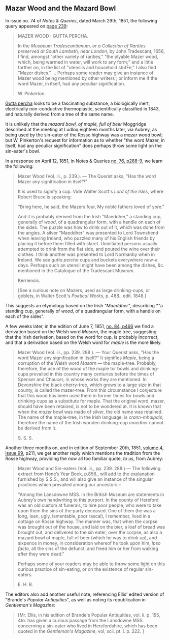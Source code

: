 
## Mazar Wood and the Mazard Bowl

In issue no. 74 of *Notes & Queries*, dated March 29th, 1851, the following query appeared on [page 239](https://archive.org/details/notesqueriesmedi03note/page/239/mode/2up?q=mazer+wood):

> MAZER WOOD : GUTTA PERCHA.
>
> In the *Musaeum Tradescantianum, or a Collection of Rarities preserved at South Lambeth, near London*, by John Tradescant, 1656, I find, amongst "other variety of rarities," "the plyable Mazer wood, which, being warmed in water, will work to any form;" and a little farther on, in the list of "utensils and household stufFe," I also find "Mazer dishes."
> ...
> Perhaps some reader may give an instance of Mazer wood being mentioned by other writers ; or inform me if the word Mazer, in itself, had any peculiar signification.
>
> W. Pinkerton.

[Gutta percha](https://en.wikipedia.org/wiki/Gutta-percha) looks to be a fascinating substance, a biologically inert, electrically non-conductive thermoplastic, scientifically classified in 1843, and naturally derived from a tree of the same name.

It is unlikely that the *mazard bowl, of maple, full of beer* Moggridge described at the meeting at Ludloq eighteen months later, via Aubrey, as being used by the sin-eater of the Rosse highway was a *mazer wood* bowl; but W. Pinkerton's request for information as to whether "the word Mazer, in itself, had any peculiar signification" does perhaps throw some light on the sin-eater's bowl.

In a response on April 12, 1851, in Notes & Queries [no. 76, p288-9](https://archive.org/details/notesqueriesmedi03note/page/288/mode/2up?q=mazer+wood), we learn the following:

> Mazer Wood (Vol. iii., p. 239.). — The Querist asks, "Has the word Mazer any signification in itself?"
>
> It is used to signify a cup. Vide Walter Scott's *Lord of the Isles*, where Robert Bruce is speaking:
>
> "Bring here, he said, the Mazers four, 
> My noble fathers loved of yore." 
>
> And it is probably derived from the Irish "Maeddher," a standing cup, generally of *wood*, of a quadrangular form, with a handle on each of the sides. The puzzle was how to drink out of it, which was done from the angles. A silver "Maeddher" was presented to Lord Townshend when leaving Ireland, who puzzled many of his English friends by placing it before them filled with claret. Uninitiated persons usually attempted to drink from the flat side, and poured the wine over their clothes. I think another was presented to Lord 
Normanby when in Ireland. We see *gutta percha* cups and buckets everywhere now-a days. Perhaps such an utensil might have been among the dishes, &c. mentioned in the Catalogue of the Tradescant Museum.
>
>Kerriensis.
>
> [See a curious note on Mazers, used as large drinking-cups, or goblets, in Walter Scott's *Poetical Works*, p. 488., edit. 1848.]

This suggests an etymology based on the Irish *"Maeddher"*, describing *"a standing cup, generally of *wood*, of a quadrangular form, with a handle on each of the sides".

A few weeks later, in the edition of June 7, 1851, [no. 84, p466](https://archive.org/details/notesqueriesmedi03note/page/466/mode/2up?q=mazer+wood) we find a derivation based on the Welsh word *Masarn*, the maple tree, suggesting that the Irish derivation, based on the word for cup, is probably incorrect, and that a derivation based on the Welsh word for *maple* is the more likely.

> Mazer Wood (Vol. iii., pp. 239. 288 ). — Your Querist asks, "Has the word Mazer any signification in itself?" It signifies *Maple*, being a corruption of the Welsh word *Masarn* — the maple-tree. Probably, therefore, the use of the wood of the maple tor bowls and drinking-cups prevailed in this country many centuries before the times of Spenser and Chaucer, in whose works they are mentioned. In Devonshire the black cherry-tree, which grows to a large size in that county, is called the mazer-tree. From this circumstance I conjecture that this wood has been used there in former times for bowls and drinking-cups as a substitute for maple. That the original word, mazer, should have been retained, is not to be wondered at. It is known that when the *mazer* bowl was made of silver, the old name was retained. The name of the maple-tree, in the Irish language, is *crann-mhalpais*; therefore the name of the Irish wooden drinking-cup *maedher* cannot be derived from it.
>
> S. S. S.


Another three months on, and in edition of September 20th, 1851, [volume 4, Issue 99](https://archive.org/details/sim_notes-and-queries_1851-09-20_4_99/page/210/mode/2up?q=%22sin-eating%22), p211, we get another reply which mentions the tradition from the Rosse highway, providing the now all too familiar quote, *to us*, from Aubrey:

> Mazer Wood and Sin-eaters (Vol. iii., pp. 239. 288.).— The following extract from Hone’s Year Book, p.858., will add to the explanation furnished by S.S.S., and will also give an instance of the singular practices which prevailed among our ancestors:–
>
>"Among the Lansdowne MSS. in the British Museum are statements in Aubrey’s own handwriting to this purport. In the county of Hereford was an old custom at funerals, to hire poor people, who were to take upon them the sins of the party deceased. One of them (he was a long, lean, ugly, lamentable, poor rascal), I remember, lived in a cottage on Rosse highway. The manner was, that when the corpse was brought out of the house, and laid on the bier, a loaf of bread was brought out, and delivered to the sin eater, over the corpse, as also a mazard bowl of maple, full of beer (which he was to drink up), and sixpence in money, in consideration whereof he took upon him, *ipso facto*, all the sins of the defunct, and freed him or her from walking after they were dead."
>
>Perhaps some of your readers may be able to throw some light on this curious practice of sin-eating, or on the existence of regular sin-eaters.
>
>E. H. B.

The editors also add another useful note, referencing Ellis' edited version of "Brande's *Popular Antiquities*", as well as noting its republication in *Gentleman's Magazine*:

> [Mr. Ellis, in his edition of Brande's Popular Antiquities, vol. ii. p. 155, 4to. has given a curious passage from the Lansdowne MSS. concerning a sin-eater who lived in Herefordshire, which has been quoted in the *Gentleman's Magazine*, vol, xcii. pt. i. p. 222. ]
